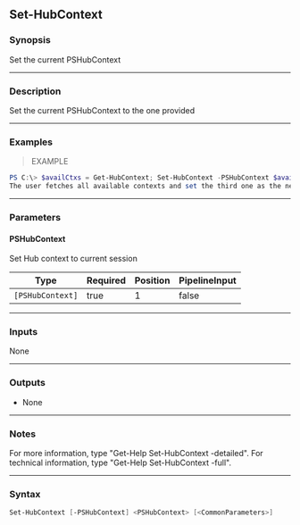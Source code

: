 Set-HubContext
--------------

### Synopsis
Set the current PSHubContext

---

### Description

Set the current PSHubContext to the one provided

---

### Examples
> EXAMPLE

```PowerShell
PS C:\> $availCtxs = Get-HubContext; Set-HubContext -PSHubContext $availCtxs[2]
The user fetches all available contexts and set the third one as the new current context.
```

---

### Parameters
#### **PSHubContext**
Set Hub context to current session

|Type            |Required|Position|PipelineInput|
|----------------|--------|--------|-------------|
|`[PSHubContext]`|true    |1       |false        |

---

### Inputs
None

---

### Outputs
* None

---

### Notes
For more information, type "Get-Help Set-HubContext -detailed". For technical information, type "Get-Help Set-HubContext -full".

---

### Syntax
```PowerShell
Set-HubContext [-PSHubContext] <PSHubContext> [<CommonParameters>]
```
